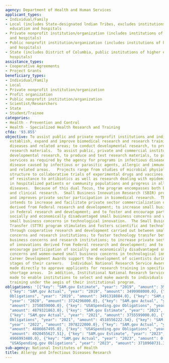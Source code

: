 ```yaml
---
agency: Department of Health and Human Services
applicant_types:
- Individual/Family
- Local (includes State-designated lndian Tribes, excludes institutions of higher
  education and hospitals
- Private nonprofit institution/organization (includes institutions of higher education
  and hospitals)
- Public nonprofit institution/organization (includes institutions of higher education
  and hospitals)
- State (includes District of Columbia, public institutions of higher education and
  hospitals)
assistance_types:
- Cooperative Agreements
- Project Grants
beneficiary_types:
- Individual/Family
- Local
- Private nonprofit institution/organization
- Profit organization
- Public nonprofit institution/organization
- Scientist/Researchers
- State
- Student/Trainee
categories:
- Health - Prevention and Control
- Health - Specialized Health Research and Training
cfda: '93.855'
objective: To assist public and private nonprofit institutions and individuals to
  establish, expand and improve biomedical research and research training in infectious
  diseases and related areas; to conduct developmental research, to produce and test
  research materials.  To assist public, private and commercial institutions to conduct
  developmental research, to produce and test research materials, to provide research
  services as required by the agency for programs in infectious diseases, and controlling
  disease caused by infectious or parasitic agents, allergic and immunologic diseases
  and related areas.   Projects range from studies of microbial physiology and antigenic
  structure to collaborative trials of experimental drugs and vaccines, mechanisms
  of resistance to antibiotics as well as research dealing with epidemiological observations
  in hospitalized patients or community populations and progress in allergic and immunologic
  diseases.  Because of this dual focus, the program encompasses both basic research
  and clinical research.  Small Business Innovation Research (SBIR) program expands
  and improves private sector participation in biomedical research.  The SBIR Program
  intends to increase and facilitate private sector commercialization of innovations
  derived from Federal research and development; to increase small business participation
  in Federal research and development; and to foster and encourage participation of
  socially and economically disadvantaged small business concerns and women-owned
  small business concerns in technological innovation.  The Small Business Technology
  Transfer (STTR) program stimulates and fosters scientific and technological innovation
  through cooperative research and development carried out between small business
  concerns and research institutions; to foster technology transfer between small
  business concerns and research institutions; to increase private sector commercialization
  of innovations derived from Federal research and development; and to foster and
  encourage participation of socially and economically disadvantaged small business
  concerns and women-owned small business concerns in technological innovation.   Research
  Career Development Awards support the development of scientists during the formative
  stages of their careers.   Individual National Research Service Awards (NRSAs) are
  made directly to approve applicants for research training in specified biomedical
  shortage areas.  In addition, Institutional National Research Service Awards are
  made to enable institutions to select and make awards to individuals to receive
  training under the aegis of their institutional program.
obligations: '[{"key": "SAM.gov Estimate", "year": "2019", "amount": 3514732000.0},
  {"key": "SAM.gov Actual", "year": "2019", "amount": 3499908000.0}, {"key": "USASpending.gov
  Obligations", "year": "2019", "amount": 3491318884.0}, {"key": "SAM.gov Estimate",
  "year": "2020", "amount": 3724296000.0}, {"key": "SAM.gov Actual", "year": "2020",
  "amount": 3750859000.0}, {"key": "USASpending.gov Obligations", "year": "2020",
  "amount": 4879321863.0}, {"key": "SAM.gov Estimate", "year": "2021", "amount": 3904516000.0},
  {"key": "SAM.gov Actual", "year": "2021", "amount": 3755599000.0}, {"key": "USASpending.gov
  Obligations", "year": "2021", "amount": 4518556222.54}, {"key": "SAM.gov Estimate",
  "year": "2022", "amount": 3978222000.0}, {"key": "SAM.gov Actual", "year": "2022",
  "amount": 4886667495.0}, {"key": "USASpending.gov Obligations", "year": "2022",
  "amount": 4920455627.51}, {"key": "SAM.gov Estimate", "year": "2023", "amount":
  4966993480.0}, {"key": "SAM.gov Actual", "year": "2023", "amount": 0.0}, {"key":
  "USASpending.gov Obligations", "year": "2023", "amount": 3710960731.19}]'
sub-agency: National Institutes of Health
title: Allergy and Infectious Diseases Research
---
```

